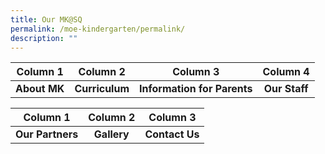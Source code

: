 ```yaml
---
title: Our MK@SQ
permalink: /moe-kindergarten/permalink/
description: ""
---
```

| Column 1 | Column 2 | Column 3 |Column 4 |
| :--------: | :--------: | :--------: | :--------: |
| **About MK**     | **Curriculum**     | **Information for Parents**     | **Our Staff**     |

| Column 1 | Column 2 | Column 3 |
| :--------: | :--------: | :--------: |
| **Our Partners**     | **Gallery**     | **Contact Us**     |

